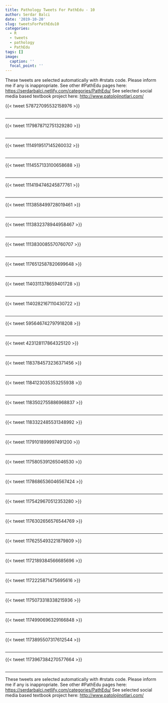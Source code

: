 ```yaml
---
title: Pathology Tweets For PathEdu - 10
author: Serdar Balci
date: '2019-10-20'
slug: tweetsForPathEdu10
categories:
  - R
  - tweets
  - pathology
  - PathEdu
tags: []
image:
  caption: ''
  focal_point: ''
---
```



These tweets are selected automatically with #rstats code. Please inform me if any is inappropriate.
See other #PathEdu pages here: https://serdarbalci.netlify.com/categories/PathEdu/ 
See selected social media based textbook project here: http://www.patolojinotlari.com/

{{< tweet 578727095532158976 >}}
<br>
<br>
<hr>
{{< tweet 1179878712751329280 >}}
<br>
<br>
<hr>
{{< tweet 1114919517145260032 >}}
<br>
<br>
<hr>
{{< tweet 1114557133100658688 >}}
<br>
<br>
<hr>
{{< tweet 1114194746245877761 >}}
<br>
<br>
<hr>
{{< tweet 1113858499728019461 >}}
<br>
<br>
<hr>
{{< tweet 1113832378944958467 >}}
<br>
<br>
<hr>
{{< tweet 1113830085570760707 >}}
<br>
<br>
<hr>
{{< tweet 1176512587820699648 >}}
<br>
<br>
<hr>
{{< tweet 1140311378659401728 >}}
<br>
<br>
<hr>
{{< tweet 1140282167110430722 >}}
<br>
<br>
<hr>
{{< tweet 595646742797918208 >}}
<br>
<br>
<hr>
{{< tweet 423128117864325120 >}}
<br>
<br>
<hr>
{{< tweet 1183784573236371456 >}}
<br>
<br>
<hr>
{{< tweet 1184123035353255938 >}}
<br>
<br>
<hr>
{{< tweet 1183502755886968837 >}}
<br>
<br>
<hr>
{{< tweet 1183322485531348992 >}}
<br>
<br>
<hr>
{{< tweet 1179101899997491200 >}}
<br>
<br>
<hr>
{{< tweet 1175805391265046530 >}}
<br>
<br>
<hr>
{{< tweet 1178686536046567424 >}}
<br>
<br>
<hr>
{{< tweet 1175429670512353280 >}}
<br>
<br>
<hr>
{{< tweet 1176302656576544769 >}}
<br>
<br>
<hr>
{{< tweet 1176255493221879809 >}}
<br>
<br>
<hr>
{{< tweet 1172189384566685696 >}}
<br>
<br>
<hr>
{{< tweet 1172225871475695616 >}}
<br>
<br>
<hr>
{{< tweet 1175073318338215936 >}}
<br>
<br>
<hr>
{{< tweet 1174990696329166848 >}}
<br>
<br>
<hr>
{{< tweet 1173895507317612544 >}}
<br>
<br>
<hr>
{{< tweet 1173967384270577664 >}}
<br>
<br>
<hr>


These tweets are selected automatically with #rstats code. Please inform me if any is inappropriate.
See other #PathEdu pages here: https://serdarbalci.netlify.com/categories/PathEdu/ 
See selected social media based textbook project here: http://www.patolojinotlari.com/
